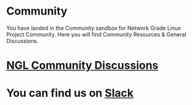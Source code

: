 # Community
You have landed in the Community sandbox for Network Grade Linux Project Community. Here you will find Community Resources &amp; General Discussions.

# [NGL Community Discussions](https://github.com/NetworkGradeLinux/community/discussions)

# You can find us on [Slack](https://networkgradelinux.slack.com)
